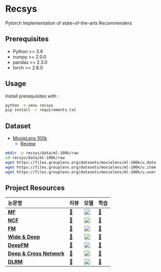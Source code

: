 # Recsys
Pytorch Implementation of state-of-the-arts Recommenders

## Prerequisites
- Python >= 3.9
- numpy >= 2.0.0
- pandas >= 2.3.0
- torch >= 2.8.0

## Usage
Install prerequisites with :
```bash
python -m venv recsys
pip install -r requirements.txt
```

## Dataset
- [MovieLens 100k](https://grouplens.org/datasets/movielens/100k/)
  - [Review](https://github.com/smsm8898/recsys/blob/main/recsys/reviews/movielens100k.md)
```bash
mkdir -p recsys/data/ml-100k/raw
cd recsys/data/ml-100k/raw
wget https://files.grouplens.org/datasets/movielens/ml-100k/u.data
wget https://files.grouplens.org/datasets/movielens/ml-100k/u.item
wget https://files.grouplens.org/datasets/movielens/ml-100k/u.user
```

## Project Resources
| 논문명 | 리뷰 | 모델 | 학습 |
| :------------- | :------------- | :---------- | :---------- |
| **[MF](https://datajobs.com/data-science-repo/Recommender-Systems-%5BNetflix%5D.pdf)** | [📖](https://velog.io/@smsm8898/Paper-Review-Matrix-Factoriztion)| **[<img src="https://github.githubassets.com/images/icons/emoji/octocat.png" width="20" height="20"> ](https://github.com/smsm8898/recsys)** | [🎥](https://github.com/smsm8898/recsys/blob/main/recsys/notebooks/mf.ipynb)|
| **[NCF](https://arxiv.org/abs/1708.05031)** | [📖](https://velog.io/@smsm8898/Paper-Review-Neural-Collaborative-Filtering) | **[<img src="https://github.githubassets.com/images/icons/emoji/octocat.png" width="20" height="20"> ](https://github.com/smsm8898/recsys/blob/main/recsys/models/ncf.py)** | [🎥](https://github.com/smsm8898/recsys/blob/main/recsys/notebooks/ncf.ipynb) |
| **[FM](https://www.ismll.uni-hildesheim.de/pub/pdfs/Rendle2010FM.pdf)** | [📖](https://velog.io/@smsm8898/Paper-Review-Factorization-Machines) | **[<img src="https://github.githubassets.com/images/icons/emoji/octocat.png" width="20" height="20"> ](https://github.com/smsm8898/recsys/blob/main/recsys/models/fm.py)** | [🎥](https://github.com/smsm8898/recsys/blob/main/recsys/notebooks/fm.ipynb) |
| **[Wide & Deep](https://arxiv.org/abs/1606.07792)** | [📖](https://velog.io/@smsm8898/Paper-Review-Wide-Deep-Learning-for-Recommender-System) | **[<img src="https://github.githubassets.com/images/icons/emoji/octocat.png" width="20" height="20"> ](https://github.com/smsm8898/recsys/blob/main/recsys/models/wd.py)** | [🎥](https://github.com/smsm8898/recsys/blob/main/recsys/notebooks/wd.ipynb) |
| **[DeepFM](https://arxiv.org/abs/1703.04247)** | [📖](https://velog.io/@smsm8898/Paper-Review-DeepFM) | **[<img src="https://github.githubassets.com/images/icons/emoji/octocat.png" width="20" height="20"> ](https://github.com/smsm8898/recsys/blob/main/recsys/models/deepfm.py)** | [🎥](https://github.com/smsm8898/recsys/blob/main/recsys/notebooks/deepfm.ipynb)  |
| **[Deep & Cross Network](https://arxiv.org/abs/1708.05123)** | [📖](https://velog.io/@smsm8898/Paper-Review-DCN) | **[<img src="https://github.githubassets.com/images/icons/emoji/octocat.png" width="20" height="20"> ](https://github.com/smsm8898/recsys/blob/main/recsys/models/dcn.py)** | [🎥](https://github.com/smsm8898/recsys/blob/main/recsys/notebooks/dcn.ipynb)|
| **[DLRM](https://arxiv.org/abs/1906.00091)** | [📖](https://velog.io/@smsm8898/Paper-Review-DLRM) | **[<img src="https://github.githubassets.com/images/icons/emoji/octocat.png" width="20" height="20"> ](https://github.com/smsm8898/recsys/blob/main/recsys/models/dlrm.py)** | [🎥](https://github.com/smsm8898/recsys/blob/main/recsys/notebooks/dlrm.ipynb) |

